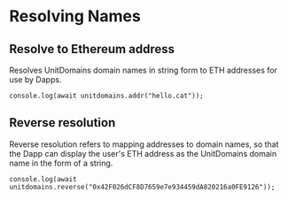 # Resolving Names

## Resolve to Ethereum address

Resolves UnitDomains domain names in string form to ETH addresses for use by Dapps.
```ts{1}
console.log(await unitdomains.addr("hello.cat"));
```

## Reverse resolution

Reverse resolution refers to mapping addresses to domain names, so that the Dapp can display the user's ETH address as the UnitDomains domain name in the form of a string.
```ts{1}
console.log(await unitdomains.reverse("0x42F026dCF8D7659e7e934459dA820216a0FE9126"));
```